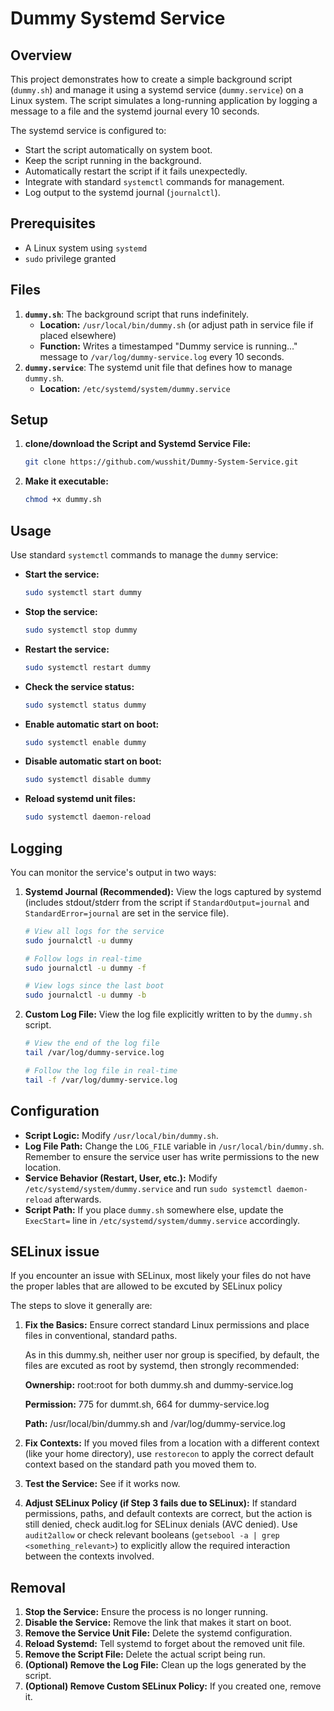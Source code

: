 # Dummy Systemd Service
## Overview

This project demonstrates how to create a simple background script (`dummy.sh`) and manage it using a systemd service (`dummy.service`) on a Linux system. The script simulates a long-running application by logging a message to a file and the systemd journal every 10 seconds.

The systemd service is configured to:
*   Start the script automatically on system boot.
*   Keep the script running in the background.
*   Automatically restart the script if it fails unexpectedly.
*   Integrate with standard `systemctl` commands for management.
*   Log output to the systemd journal (`journalctl`).

## Prerequisites

*   A Linux system using `systemd`
*   `sudo` privilege granted

## Files

1.  **`dummy.sh`**: The background script that runs indefinitely.
    *   **Location:** `/usr/local/bin/dummy.sh` (or adjust path in service file if placed elsewhere)
    *   **Function:** Writes a timestamped "Dummy service is running..." message to `/var/log/dummy-service.log` every 10 seconds.
2.  **`dummy.service`**: The systemd unit file that defines how to manage `dummy.sh`.
    *   **Location:** `/etc/systemd/system/dummy.service`

## Setup

1.  **clone/download the Script and Systemd Service File:**
    ```bash
    git clone https://github.com/wusshit/Dummy-System-Service.git
    ```
2.  **Make it executable:**
    ```bash
    chmod +x dummy.sh
    ```

## Usage

Use standard `systemctl` commands to manage the `dummy` service:

*   **Start the service:**
    ```bash
    sudo systemctl start dummy
    ```
*   **Stop the service:**
    ```bash
    sudo systemctl stop dummy
    ```
*   **Restart the service:**
    ```bash
    sudo systemctl restart dummy
    ```
*   **Check the service status:**
    ```bash
    sudo systemctl status dummy
    ```
*   **Enable automatic start on boot:**
    ```bash
    sudo systemctl enable dummy
    ```
*   **Disable automatic start on boot:**
    ```bash
    sudo systemctl disable dummy
    ```
*   **Reload systemd unit files:**
    ```bash
    sudo systemctl daemon-reload
    ```
    
## Logging

You can monitor the service's output in two ways:

1.  **Systemd Journal (Recommended):**
    View the logs captured by systemd (includes stdout/stderr from the script if `StandardOutput=journal` and `StandardError=journal` are set in the service file).
    ```bash
    # View all logs for the service
    sudo journalctl -u dummy

    # Follow logs in real-time
    sudo journalctl -u dummy -f

    # View logs since the last boot
    sudo journalctl -u dummy -b
    ```

2.  **Custom Log File:**
    View the log file explicitly written to by the `dummy.sh` script.
    ```bash
    # View the end of the log file
    tail /var/log/dummy-service.log

    # Follow the log file in real-time
    tail -f /var/log/dummy-service.log
    ```

## Configuration

*   **Script Logic:** Modify `/usr/local/bin/dummy.sh`.
*   **Log File Path:** Change the `LOG_FILE` variable in `/usr/local/bin/dummy.sh`. Remember to ensure the service user has write permissions to the new location.
*   **Service Behavior (Restart, User, etc.):** Modify `/etc/systemd/system/dummy.service` and run `sudo systemctl daemon-reload` afterwards.
*   **Script Path:** If you place `dummy.sh` somewhere else, update the `ExecStart=` line in `/etc/systemd/system/dummy.service` accordingly.

## SELinux issue
If you encounter an issue with SELinux, most likely your files do not have the proper lables that are allowed to be excuted by SELinux policy

The steps to slove it generally are:

1.   **Fix the Basics:** Ensure correct standard Linux permissions and place files in conventional, standard paths.
   
     As in this dummy.sh, neither user nor group is specified, by default, the files are excuted as root by systemd, then strongly recommended:
     
     **Ownership:** root:root for both dummy.sh and dummy-service.log
     
     **Permission:** 775 for dummt.sh, 664 for dummy-service.log
     
     **Path:** /usr/local/bin/dummy.sh and /var/log/dummy-service.log
     
3.   **Fix Contexts:** If you moved files from a location with a different context (like your home directory), use `restorecon` to apply the correct default context based on the standard path you moved them to.
4.   **Test the Service:** See if it works now.
5.   **Adjust SELinux Policy (if Step 3 fails due to SELinux):** If standard permissions, paths, and default contexts are correct, but the action is still denied, check audit.log for SELinux denials (AVC denied). Use `audit2allow` or check relevant booleans (`getsebool -a | grep <something_relevant>`) to explicitly allow the required interaction between the contexts involved.

## Removal
1.   **Stop the Service:** Ensure the process is no longer running.
2.   **Disable the Service:** Remove the link that makes it start on boot.
3.   **Remove the Service Unit File:** Delete the systemd configuration.
4.   **Reload Systemd:** Tell systemd to forget about the removed unit file.
5.   **Remove the Script File:** Delete the actual script being run.
6.   **(Optional) Remove the Log File:** Clean up the logs generated by the script.
7.   **(Optional) Remove Custom SELinux Policy:** If you created one, remove it.
